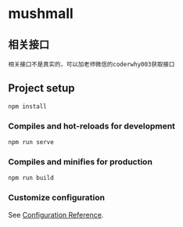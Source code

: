 # mushmall

## 相关接口
```
相关接口不是真实的，可以加老师微信的coderwhy003获取接口
```
## Project setup
```
npm install
```

### Compiles and hot-reloads for development
```
npm run serve
```

### Compiles and minifies for production
```
npm run build
```

### Customize configuration
See [Configuration Reference](https://cli.vuejs.org/config/).
